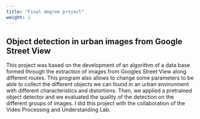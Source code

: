 ```yaml
---
title: "Final degree project"
weight: 1
---
```


## Object detection in urban images from Google Street View

This project was based on the development of an algorithm of a data base formed through the extraction of images from Googles Street View along different routes. This program also allows to change some parameters to be able to collect the different objects we can found in an urban environment with different characteristics and distortions.
Then, we applied a pretrained object detector and we evaluated the quality of the detection on the different groups of images.
I did this project with the collaboration of the Video Processing and Understanding Lab.

